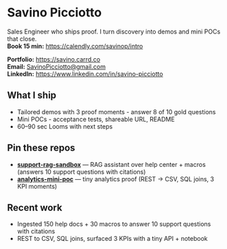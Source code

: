 # Savino Picciotto

Sales Engineer who ships proof. I turn discovery into demos and mini POCs that close.  
**Book 15 min:** https://calendly.com/savinop/intro

**Portfolio:** https://savino.carrd.co  
**Email:** SavinoPicciotto@gmail.com  
**LinkedIn:** https://www.linkedin.com/in/savino-picciotto

## What I ship
- Tailored demos with 3 proof moments - answer 8 of 10 gold questions
- Mini POCs - acceptance tests, shareable URL, README
- 60–90 sec Looms with next steps

## Pin these repos
- **[support-rag-sandbox](https://github.com/savinopicciotto/support-rag-sandbox)** — RAG assistant over help center + macros (answers 10 support questions with citations)
- **[analytics-mini-poc](https://github.com/savinopicciotto/analytics-mini-poc)** — tiny analytics proof (REST → CSV, SQL joins, 3 KPI moments)


## Recent work
- Ingested 150 help docs + 30 macros to answer 10 support questions with citations
- REST to CSV, SQL joins, surfaced 3 KPIs with a tiny API + notebook
